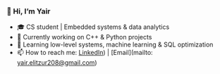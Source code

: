 
### 👋 Hi, I’m Yair
- 🎓 CS student | Embedded systems & data analytics
- 🔭 Currently working on C++ & Python projects
- 🌱 Learning low-level systems, machine learning & SQL optimization
- 📫 How to reach me:   [LinkedIn](https://www.linkedin.com/in/yair-elitzur-401199244/)) | [Email](mailto: yair.elitzur208@gmail.com)

